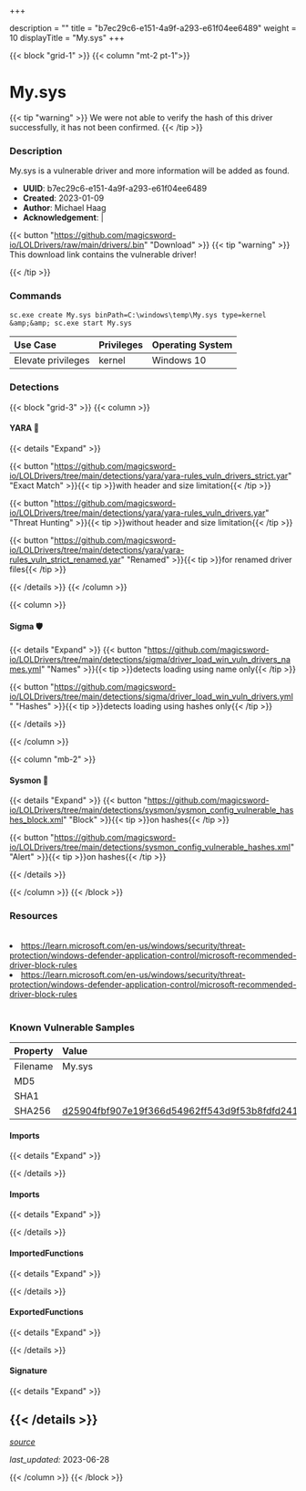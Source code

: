 +++

description = ""
title = "b7ec29c6-e151-4a9f-a293-e61f04ee6489"
weight = 10
displayTitle = "My.sys"
+++


{{< block "grid-1" >}}
{{< column "mt-2 pt-1">}}


# My.sys


{{< tip "warning" >}}
We were not able to verify the hash of this driver successfully, it has not been confirmed.
{{< /tip >}}


### Description

My.sys is a vulnerable driver and more information will be added as found.
- **UUID**: b7ec29c6-e151-4a9f-a293-e61f04ee6489
- **Created**: 2023-01-09
- **Author**: Michael Haag
- **Acknowledgement**:  | [](https://twitter.com/)

{{< button "https://github.com/magicsword-io/LOLDrivers/raw/main/drivers/.bin" "Download" >}}
{{< tip "warning" >}}
This download link contains the vulnerable driver!

{{< /tip >}}

### Commands

```
sc.exe create My.sys binPath=C:\windows\temp\My.sys type=kernel &amp;&amp; sc.exe start My.sys
```


| Use Case | Privileges | Operating System | 
|:---- | ---- | ---- |
| Elevate privileges | kernel | Windows 10 |



### Detections


{{< block "grid-3" >}}
{{< column >}}
#### YARA 🏹
{{< details "Expand" >}}

{{< button "https://github.com/magicsword-io/LOLDrivers/tree/main/detections/yara/yara-rules_vuln_drivers_strict.yar" "Exact Match" >}}{{< tip >}}with header and size limitation{{< /tip >}} 

{{< button "https://github.com/magicsword-io/LOLDrivers/tree/main/detections/yara/yara-rules_vuln_drivers.yar" "Threat Hunting" >}}{{< tip >}}without header and size limitation{{< /tip >}} 

{{< button "https://github.com/magicsword-io/LOLDrivers/tree/main/detections/yara/yara-rules_vuln_strict_renamed.yar" "Renamed" >}}{{< tip >}}for renamed driver files{{< /tip >}} 


{{< /details >}}
{{< /column >}}



{{< column >}}

#### Sigma 🛡️
{{< details "Expand" >}}
{{< button "https://github.com/magicsword-io/LOLDrivers/tree/main/detections/sigma/driver_load_win_vuln_drivers_names.yml" "Names" >}}{{< tip >}}detects loading using name only{{< /tip >}} 


{{< button "https://github.com/magicsword-io/LOLDrivers/tree/main/detections/sigma/driver_load_win_vuln_drivers.yml" "Hashes" >}}{{< tip >}}detects loading using hashes only{{< /tip >}} 

{{< /details >}}

{{< /column >}}


{{< column "mb-2" >}}

#### Sysmon 🔎
{{< details "Expand" >}}
{{< button "https://github.com/magicsword-io/LOLDrivers/tree/main/detections/sysmon/sysmon_config_vulnerable_hashes_block.xml" "Block" >}}{{< tip >}}on hashes{{< /tip >}} 

{{< button "https://github.com/magicsword-io/LOLDrivers/tree/main/detections/sysmon_config_vulnerable_hashes.xml" "Alert" >}}{{< tip >}}on hashes{{< /tip >}} 

{{< /details >}}

{{< /column >}}
{{< /block >}}


### Resources
<br>
<li><a href=" https://learn.microsoft.com/en-us/windows/security/threat-protection/windows-defender-application-control/microsoft-recommended-driver-block-rules"> https://learn.microsoft.com/en-us/windows/security/threat-protection/windows-defender-application-control/microsoft-recommended-driver-block-rules</a></li>
<li><a href="https://learn.microsoft.com/en-us/windows/security/threat-protection/windows-defender-application-control/microsoft-recommended-driver-block-rules">https://learn.microsoft.com/en-us/windows/security/threat-protection/windows-defender-application-control/microsoft-recommended-driver-block-rules</a></li>
<br>


### Known Vulnerable Samples

| Property           | Value |
|:-------------------|:------|
| Filename           | My.sys |
| MD5                | [](https://www.virustotal.com/gui/file/) |
| SHA1               | [](https://www.virustotal.com/gui/file/) |
| SHA256             | [d25904fbf907e19f366d54962ff543d9f53b8fdfd2416c8b9796b6a8dd430e26](https://www.virustotal.com/gui/file/d25904fbf907e19f366d54962ff543d9f53b8fdfd2416c8b9796b6a8dd430e26) |


#### Imports
{{< details "Expand" >}}

{{< /details >}}
#### Imports
{{< details "Expand" >}}

{{< /details >}}
#### ImportedFunctions
{{< details "Expand" >}}

{{< /details >}}
#### ExportedFunctions
{{< details "Expand" >}}

{{< /details >}}

#### Signature
{{< details "Expand" >}}

{{< /details >}}
-----



[*source*](https://github.com/magicsword-io/LOLDrivers/tree/main/yaml/b7ec29c6-e151-4a9f-a293-e61f04ee6489.yaml)

*last_updated:* 2023-06-28








{{< /column >}}
{{< /block >}}
